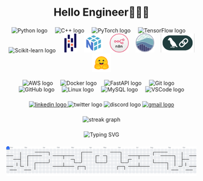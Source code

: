 <h1 align="center">Hello Engineer🙋‍♂️🤝</h1>

###

<!-- Section 1: Python, C++, ML-related -->
<div align="center">
  <img src="https://skillicons.dev/icons?i=py" height="60" alt="Python logo" />
  <img width="12" />
  <img src="https://skillicons.dev/icons?i=cpp" height="60" alt="C++ logo" />
  <img width="12" />
  <img src="https://skillicons.dev/icons?i=pytorch" height="60" alt="PyTorch logo" />
  <img width="12" />
  <img src="https://skillicons.dev/icons?i=tensorflow" height="60" alt="TensorFlow logo" />
  <img width="12" />
  <img src="https://skillicons.dev/icons?i=sklearn" height="60" alt="Scikit-learn logo" />
  <img width="12" />
  <img src="https://github.com/Asif734/asif734/blob/main/pandas.svg" height="50" alt="Pandas logo" />
  <img width="10" />
  <img src="https://github.com/Asif734/asif734/blob/main/logo%20numpy.svg" height="50" alt="NumPy logo" />
  <img width="10" />
  <img src="https://github.com/Asif734/asif734/blob/main/N8N-badge.png" height="50" alt="N8N logo" />
  <img width="10" />
  <img src="https://github.com/Asif734/asif734/blob/main/seaborn-1.svg" height="50" alt="Seaborn logo" />
  <img width="10" />
  <img src="https://github.com/Asif734/asif734/blob/main/langchain1.png" height="50" alt="LangChain logo" />
  <img width="10" />
  <img src="https://github.com/Asif734/asif734/blob/main/hf-logo.svg" height="50" alt="Transformers logo" />
  <img width="10" />
</div>

<br>

<!-- Section 2: Other tools & frameworks -->
<div align="center">
  <img src="https://skillicons.dev/icons?i=aws" height="60" alt="AWS logo" />
  <img width="12" />
  <img src="https://skillicons.dev/icons?i=docker" height="60" alt="Docker logo" />
  <img width="12" />
  <img src="https://skillicons.dev/icons?i=fastapi" height="60" alt="FastAPI logo" />
  <img width="12" />
  <img src="https://skillicons.dev/icons?i=git" height="60" alt="Git logo" />
  <img width="12" />
  <img src="https://skillicons.dev/icons?i=github" height="60" alt="GitHub logo" />
  <img width="12" />
  <img src="https://skillicons.dev/icons?i=linux" height="60" alt="Linux logo" />
  <img width="12" />
  <img src="https://skillicons.dev/icons?i=mysql" height="60" alt="MySQL logo" />
  <img width="12" />
  <img src="https://skillicons.dev/icons?i=vscode" height="60" alt="VSCode logo" />
</div>


###

<div align="center">
  <a href="https://bd.linkedin.com/in/asif734" target="_blank">
    <img src="https://img.shields.io/static/v1?message=LinkedIn&logo=linkedin&label=&color=0077B5&logoColor=white&labelColor=&style=for-the-badge" height="25" alt="linkedin logo"  />
  </a>
  <img src="https://img.shields.io/static/v1?message=Twitter&logo=twitter&label=&color=1DA1F2&logoColor=white&labelColor=&style=for-the-badge" height="25" alt="twitter logo"  />
  <img src="https://img.shields.io/static/v1?message=Discord&logo=discord&label=&color=7289DA&logoColor=white&labelColor=&style=for-the-badge" height="25" alt="discord logo"  />
  <a href="mailto:asifuzzamanasif734@gmail.com" target="_blank">
  <img src="https://img.shields.io/static/v1?message=Gmail&logo=gmail&label=&color=D14836&logoColor=white&labelColor=&style=for-the-badge" height="25" alt="gmail logo" />
</a>
</div>

###


<div align="center">
  <img src="https://streak-stats.demolab.com?user=asif734&locale=en&mode=daily&theme=dracula&hide_border=false&border_radius=5&order=3" height="150" alt="streak graph"  />
</div>


###

<div align="center">
  <img src="https://readme-typing-svg.demolab.com?font=Fira+Code&pause=1000&color=F75C7E&center=true&vCenter=true&width=435&lines=AI+Engineer+%7C+ML+Engineer;Casual+DevOps+Engineer;Always+Learning+New+Things" alt="Typing SVG" />
</div>


###

<picture>
  <source media="(prefers-color-scheme: dark)" srcset="https://raw.githubusercontent.com/asif734/asif734/output/pacman-contribution-graph-dark.svg">
  <source media="(prefers-color-scheme: light)" srcset="https://raw.githubusercontent.com/asif734/asif734/output/pacman-contribution-graph.svg">
  <img alt="Pac-Man contribution graph" src="https://raw.githubusercontent.com/asif734/asif734/output/pacman-contribution-graph.svg">
</picture>

